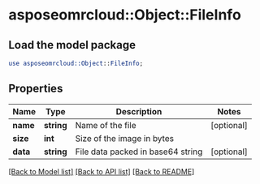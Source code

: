 # asposeomrcloud::Object::FileInfo

## Load the model package
```perl
use asposeomrcloud::Object::FileInfo;
```

## Properties
Name | Type | Description | Notes
------------ | ------------- | ------------- | -------------
**name** | **string** | Name of the file | [optional] 
**size** | **int** | Size of the image in bytes | 
**data** | **string** | File data packed in base64 string | [optional] 

[[Back to Model list]](../README.md#documentation-for-models) [[Back to API list]](../README.md#documentation-for-api-endpoints) [[Back to README]](../README.md)


